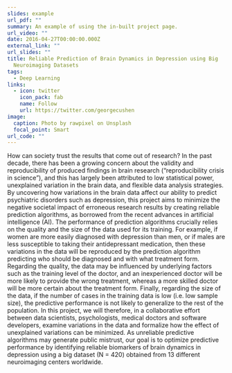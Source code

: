 ```yaml
---
slides: example
url_pdf: ""
summary: An example of using the in-built project page.
url_video: ""
date: 2016-04-27T00:00:00.000Z
external_link: ""
url_slides: ""
title: Reliable Prediction of Brain Dynamics in Depression using Big
  Neuroimaging Datasets
tags:
  - Deep Learning
links:
  - icon: twitter
    icon_pack: fab
    name: Follow
    url: https://twitter.com/georgecushen
image:
  caption: Photo by rawpixel on Unsplash
  focal_point: Smart
url_code: ""
---
```

How can society trust the results that come out of research? In the past decade, there has been a growing concern about the validity and reproducibility of produced findings in brain research (“reproducibility crisis in science”), and this has largely been attributed to low statistical power, unexplained variation in the brain data, and flexible data analysis strategies. By uncovering how variations in the brain data affect our ability to predict psychiatric disorders such as depression, this project aims to minimize the negative societal impact of erroneous research results by creating reliable prediction algorithms, as borrowed from the recent advances in artificial intelligence (AI). The performance of prediction algorithms crucially relies on the quality and the size of the data used for its training. For example, if women are more easily diagnosed with depression than men, or if males are less susceptible to taking their antidepressant medication, then these variations in the data will be reproduced by the prediction algorithm predicting who should be diagnosed and with what treatment form. Regarding the quality, the data may be influenced by underlying factors such as the training level of the doctor, and an inexperienced doctor will be more likely to provide the wrong treatment, whereas a more skilled doctor will be more certain about the treatment form. Finally, regarding the size of the data, if the number of cases in the training data is low (i.e. low sample size), the predictive performance is not likely to generalize to the rest of the population. In this project, we will therefore, in a collaborative effort between data scientists, psychologists, medical doctors and software developers, examine variations in the data and formalize how the effect of unexplained variations can be minimized. As unreliable predictive algorithms may generate public mistrust, our goal is to optimize predictive performance by identifying reliable biomarkers of brain dynamics in depression using a big dataset (N = 420) obtained from 13 different neuroimaging centers worldwide.
